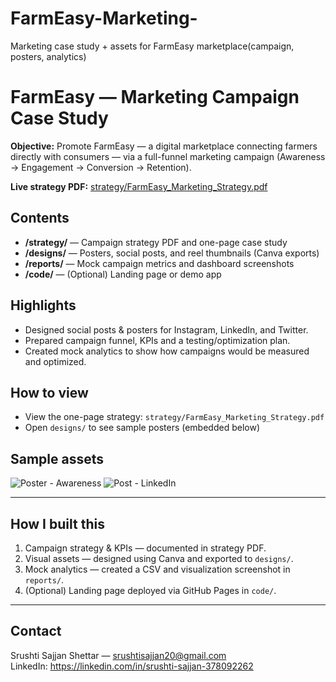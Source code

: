 # FarmEasy-Marketing-
Marketing case study + assets for FarmEasy marketplace(campaign, posters, analytics)
# FarmEasy — Marketing Campaign Case Study

**Objective:** Promote FarmEasy — a digital marketplace connecting farmers directly with consumers — via a full-funnel marketing campaign (Awareness → Engagement → Conversion → Retention).

**Live strategy PDF:** [strategy/FarmEasy_Marketing_Strategy.pdf](./strategy/FarmEasy_Marketing_Strategy.pdf)

## Contents
- **/strategy/** — Campaign strategy PDF and one-page case study  
- **/designs/** — Posters, social posts, and reel thumbnails (Canva exports)  
- **/reports/** — Mock campaign metrics and dashboard screenshots  
- **/code/** — (Optional) Landing page or demo app

## Highlights
- Designed social posts & posters for Instagram, LinkedIn, and Twitter.  
- Prepared campaign funnel, KPIs and a testing/optimization plan.  
- Created mock analytics to show how campaigns would be measured and optimized.

## How to view
- View the one-page strategy: `strategy/FarmEasy_Marketing_Strategy.pdf`  
- Open `designs/` to see sample posters (embedded below)

## Sample assets
![Poster - Awareness](./designs/poster_awareness.png)
![Post - LinkedIn](./designs/post_linkedin.png)

---

## How I built this
1. Campaign strategy & KPIs — documented in strategy PDF.  
2. Visual assets — designed using Canva and exported to `designs/`.  
3. Mock analytics — created a CSV and visualization screenshot in `reports/`.  
4. (Optional) Landing page deployed via GitHub Pages in `code/`.

---

## Contact
Srushti Sajjan Shettar — srushtisajjan20@gmail.com  
LinkedIn: https://linkedin.com/in/srushti-sajjan-378092262

